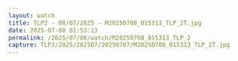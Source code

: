 ```yaml
---
layout: watch
title: TLP2 - 08/07/2025 - M20250708_015313_TLP_2T.jpg
date: 2025-07-08 01:53:13
permalink: /2025/07/08/watch/M20250708_015313_TLP_2
capture: TLP2/2025/202507/20250707/M20250708_015313_TLP_2T.jpg
---
```

